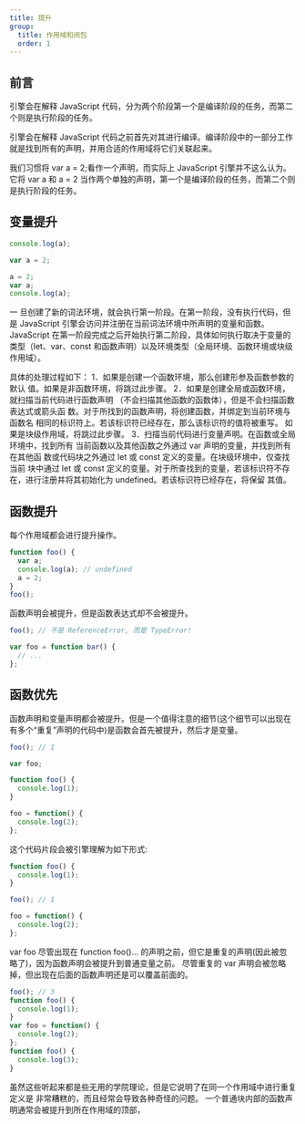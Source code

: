 ```yaml
---
title: 提升
group:
  title: 作用域和闭包
  order: 1
---
```


## 前言

引擎会在解释 JavaScript 代码，分为两个阶段第一个是编译阶段的任务，而第二个则是执行阶段的任务。

引擎会在解释 JavaScript 代码之前首先对其进行编译。编译阶段中的一部分工作就是找到所有的声明，并用合适的作用域将它们关联起来。

我们习惯将 var a = 2;看作一个声明，而实际上 JavaScript 引擎并不这么认为。它将 var a
和 a = 2 当作两个单独的声明，第一个是编译阶段的任务，而第二个则是执行阶段的任务。

## 变量提升

```js
console.log(a);

var a = 2;
```

```js
a = 2;
var a;
console.log(a);
```

一
旦创建了新的词法环境，就会执行第一阶段。在第一阶段，没有执行代码，但是 JavaScript 引擎会访问并注册在当前词法环境中所声明的变量和函数。JavaScript 在第一阶段完成之后开始执行第二阶段，具体如何执行取决于变量的类型（let、var、const 和函数声明）以及环境类型（全局环境、函数环境或块级作用域）。

具体的处理过程如下：
1．如果是创建一个函数环境，那么创建形参及函数参数的默认
值。如果是非函数环境，将跳过此步骤。
2．如果是创建全局或函数环境，就扫描当前代码进行函数声明
（不会扫描其他函数的函数体），但是不会扫描函数表达式或箭头函
数。对于所找到的函数声明，将创建函数，并绑定到当前环境与函数名
相同的标识符上。若该标识符已经存在，那么该标识符的值将被重写。
如果是块级作用域，将跳过此步骤。
3．扫描当前代码进行变量声明。在函数或全局环境中，找到所有
当前函数以及其他函数之外通过 var 声明的变量，并找到所有在其他函
数或代码块之外通过 let 或 const 定义的变量。在块级环境中，仅查找当前
块中通过 let 或 const 定义的变量。对于所查找到的变量，若该标识符不存
在，进行注册并将其初始化为 undefined。若该标识符已经存在，将保留
其值。

## 函数提升

每个作用域都会进行提升操作。

```js
function foo() {
  var a;
  console.log(a); // undefined
  a = 2;
}
foo();
```

函数声明会被提升，但是函数表达式却不会被提升。

```js
foo(); // 不是 ReferenceError, 而是 TypeError!

var foo = function bar() {
  // ...
};
```

## 函数优先

函数声明和变量声明都会被提升。但是一个值得注意的细节(这个细节可以出现在有多个“重复”声明的代码中)是函数会首先被提升，然后才是变量。

```js
foo(); // 1

var foo;

function foo() {
  console.log(1);
}

foo = function() {
  console.log(2);
};
```

这个代码片段会被引擎理解为如下形式:

```js
function foo() {
  console.log(1);
}

foo(); // 1

foo = function() {
  console.log(2);
};
```

var foo 尽管出现在 function foo()... 的声明之前，但它是重复的声明(因此被忽 略了)，因为函数声明会被提升到普通变量之前。
尽管重复的 var 声明会被忽略掉，但出现在后面的函数声明还是可以覆盖前面的。

```js
foo(); // 3
function foo() {
  console.log(1);
}
var foo = function() {
  console.log(2);
};
function foo() {
  console.log(3);
}
```

虽然这些听起来都是些无用的学院理论，但是它说明了在同一个作用域中进行重复定义是 非常糟糕的，而且经常会导致各种奇怪的问题。
一个普通块内部的函数声明通常会被提升到所在作用域的顶部，
